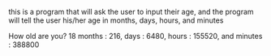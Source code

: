 this is a program that will ask the user to input their age, and the program
will tell the user his/her age in months, days, hours, and minutes

How old are you? 18
months : 216, days : 6480, hours : 155520, and minutes : 388800
